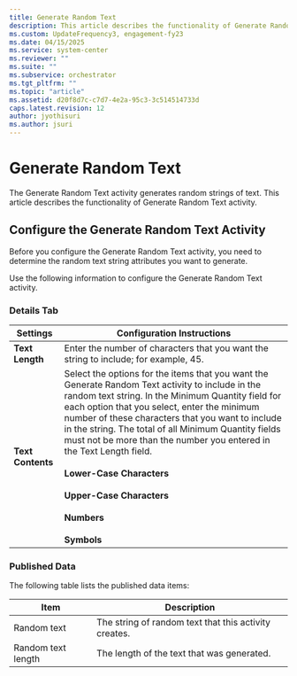```yaml
---
title: Generate Random Text
description: This article describes the functionality of Generate Random Text activity.
ms.custom: UpdateFrequency3, engagement-fy23
ms.date: 04/15/2025
ms.service: system-center
ms.reviewer: ""
ms.suite: ""
ms.subservice: orchestrator
ms.tgt_pltfrm: ""
ms.topic: "article"
ms.assetid: d20f8d7c-c7d7-4e2a-95c3-3c514514733d
caps.latest.revision: 12
author: jyothisuri
ms.author: jsuri
---
```

# Generate Random Text

The Generate Random Text activity generates random strings of text. This article describes the functionality of Generate Random Text activity.

## Configure the Generate Random Text Activity

 Before you configure the Generate Random Text activity, you need to determine the random text string attributes you want to generate.  

 Use the following information to configure the Generate Random Text activity.  

### Details Tab  

|Settings|Configuration Instructions|  
|--------------|--------------------------------|  
|**Text Length**|Enter the number of characters that you want the string to include; for example, 45.|  
|**Text Contents**|Select the options for the items that you want the Generate Random Text activity to include in the random text string. In the Minimum Quantity field for each option that you select, enter the minimum number of these characters that you want to include in the string. The total of all Minimum Quantity fields must not be more than the number you entered in the Text Length field.<br /><br /> **Lower-Case Characters**<br /><br /> **Upper-Case Characters**<br /><br /> **Numbers**<br /><br /> **Symbols**|  

### Published Data

 The following table lists the published data items:  

|Item|Description|  
|----------|-----------------|  
|Random text|The string of random text that this activity creates.|  
|Random text length|The length of the text that was generated.|
